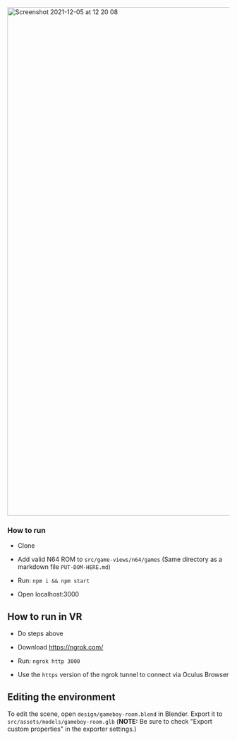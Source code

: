 <img width="1151" alt="Screenshot 2021-12-05 at 12 20 08" src="https://user-images.githubusercontent.com/9549760/144744412-a17e6772-449e-4124-80b6-f26a0630db65.png">

### How to run

* Clone

* Add valid N64 ROM to `src/game-views/n64/games` (Same directory as a markdown file `PUT-DOM-HERE.md`)

* Run: `npm i && npm start`

* Open localhost:3000

## How to run in VR

* Do steps above

* Download https://ngrok.com/

* Run: `ngrok http 3000`

* Use the `https` version of the ngrok tunnel to connect via Oculus Browser

## Editing the environment

To edit the scene, open `design/gameboy-room.blend` in Blender. Export it to `src/assets/models/gameboy-room.glb` (**NOTE:** Be sure to check "Export custom properties" in the exporter settings.)
